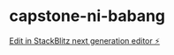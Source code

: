 # capstone-ni-babang

[Edit in StackBlitz next generation editor ⚡️](https://stackblitz.com/~/github.com/Normundo23/capstone-ni-babang)